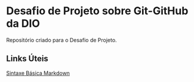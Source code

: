 # Desafio de Projeto sobre Git-GitHub da DIO
Repositório criado para o Desafio de Projeto.

## Links Úteis
[Sintaxe Básica Markdown](https://www.markdownguide.org/)
